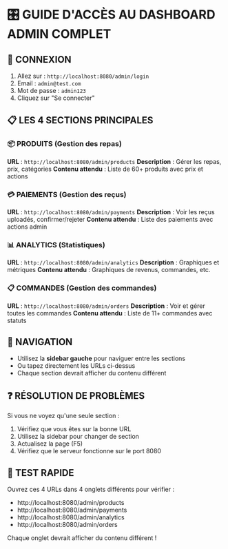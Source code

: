 # 🎛️ GUIDE D'ACCÈS AU DASHBOARD ADMIN COMPLET

## 🔑 CONNEXION
1. Allez sur : `http://localhost:8080/admin/login`
2. Email : `admin@test.com`
3. Mot de passe : `admin123`
4. Cliquez sur "Se connecter"

## 📋 LES 4 SECTIONS PRINCIPALES

### 📦 PRODUITS (Gestion des repas)
**URL** : `http://localhost:8080/admin/products`
**Description** : Gérer les repas, prix, catégories
**Contenu attendu** : Liste de 60+ produits avec prix et actions

### 💳 PAIEMENTS (Gestion des reçus)
**URL** : `http://localhost:8080/admin/payments`
**Description** : Voir les reçus uploadés, confirmer/rejeter
**Contenu attendu** : Liste des paiements avec actions admin

### 📊 ANALYTICS (Statistiques)
**URL** : `http://localhost:8080/admin/analytics`
**Description** : Graphiques et métriques
**Contenu attendu** : Graphiques de revenus, commandes, etc.

### 📋 COMMANDES (Gestion des commandes)
**URL** : `http://localhost:8080/admin/orders`
**Description** : Voir et gérer toutes les commandes
**Contenu attendu** : Liste de 11+ commandes avec statuts

## 🧭 NAVIGATION
- Utilisez la **sidebar gauche** pour naviguer entre les sections
- Ou tapez directement les URLs ci-dessus
- Chaque section devrait afficher du contenu différent

## ❓ RÉSOLUTION DE PROBLÈMES
Si vous ne voyez qu'une seule section :
1. Vérifiez que vous êtes sur la bonne URL
2. Utilisez la sidebar pour changer de section
3. Actualisez la page (F5)
4. Vérifiez que le serveur fonctionne sur le port 8080

## 🎯 TEST RAPIDE
Ouvrez ces 4 URLs dans 4 onglets différents pour vérifier :
- http://localhost:8080/admin/products
- http://localhost:8080/admin/payments  
- http://localhost:8080/admin/analytics
- http://localhost:8080/admin/orders

Chaque onglet devrait afficher du contenu différent !
